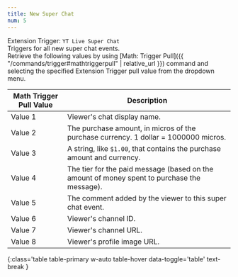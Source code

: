 ```yaml
---
title: New Super Chat
num: 5
---
```


Extension Trigger: `YT Live Super Chat`\
Triggers for all new super chat events.\
Retrieve the following values by using [Math: Trigger Pull]({{ "/commands/trigger#mathtriggerpull" | relative_url }}) command and selecting the specified Extension Trigger pull value from the dropdown menu.


| Math Trigger Pull Value | Description | 
|-------|--------|
|Value 1|Viewer's chat display name.|
|Value 2|The purchase amount, in micros of the purchase currency. 1 dollar = 1000000 micros.|
|Value 3|A string, like `$1.00`, that contains the purchase amount and currency. |
|Value 4|The tier for the paid message (based on the amount of money spent to purchase the message).|
|Value 5|The comment added by the viewer to this super chat event.|
|Value 6|Viewer's channel ID.|
|Value 7|Viewer's channel URL.|
|Value 8|Viewer's profile image URL.|
{:class='table table-primary w-auto table-hover data-toggle='table' text-break }








